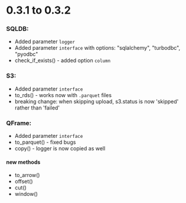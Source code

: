 # 0.3.1 to 0.3.2

### SQLDB:
- Added parameter `logger` 
- Added parameter `interface` with options: "sqlalchemy", "turbodbc", "pyodbc"
- check_if_exists() - added option `column`

### S3:
- Added parameter `interface`
- to_rds() - works now with `.parquet` files
- breaking change: when skipping upload, s3.status is now 'skipped' rather than 'failed'

### QFrame:
- Added parameter `interface`
- to_parquet() - fixed bugs
- copy() - logger is now copied as well
#### new methods
- to_arrow()
- offset()
- cut()
- window()

